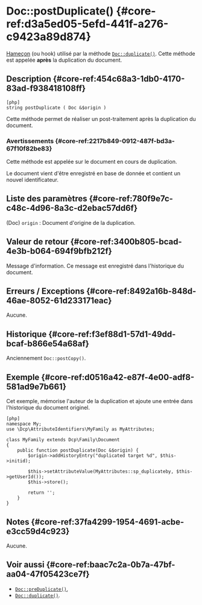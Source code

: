 # Doc::postDuplicate() {#core-ref:d3a5ed05-5efd-441f-a276-c9423a89d874}

<div class="short-description" markdown="1">  

[Hameçon][hook] (ou hook) utilisé par la méthode [`Doc::duplicate()`][doccopy].
Cette méthode est appelée **après** la duplication du document.

</div>

## Description {#core-ref:454c68a3-1db0-4170-83ad-f938418108ff}

    [php]
    string postDuplicate ( Doc &$origin )

Cette méthode permet de réaliser un post-traitement après la duplication du
document.

### Avertissements {#core-ref:2217b849-0912-487f-bd3a-67f10f82be83}

Cette méthode est appelée sur le document en cours de duplication.

Le document vient d'être enregistré en base de donnée et contient un nouvel 
identificateur.

## Liste des paramètres {#core-ref:780f9e7c-c48c-4d96-8a3c-d2ebac57dd6f}

(Doc) `origin`
:   Document d'origine de la duplication.

## Valeur de retour {#core-ref:3400b805-bcad-4e3b-b064-694f9bfb212f}

Message d'information. Ce message est enregistré dans l'historique du document.

## Erreurs / Exceptions {#core-ref:8492a16b-848d-46ae-8052-61d233171eac}

Aucune.

## Historique {#core-ref:f3ef88d1-57d1-49dd-bcaf-b866e54a68af}

Anciennement `Doc::postCopy()`.

## Exemple {#core-ref:d0516a42-e87f-4e00-adf8-581ad9e7b661}

Cet exemple, mémorise l'auteur de la duplication et ajoute une entrée dans
l'historique du document originel.

    [php]
    namespace My;
    use \Dcp\AttributeIdentifiers\MyFamily as MyAttributes;
    
    class MyFamily extends Dcp\Family\Document
    {
        public function postDuplicate(Doc &$origin) {
            $origin->addHistoryEntry("duplicated target %d", $this->initid);
            
            $this->setAttributeValue(MyAttributes::sp_duplicateby, $this->getUserId());
            $this->store();
            
            return '';
        }
    }

## Notes {#core-ref:37fa4299-1954-4691-acbe-e3cc59d4c923}

Aucune.

## Voir aussi {#core-ref:baac7c2a-0b7a-47bf-aa04-47f05423ce7f}

*   [`Doc::preDuplicate()`][precopy],
*   [`Doc::duplicate()`][doccopy].

<!-- links -->
[doccopy]:      #core-ref:f7d4f454-0e45-40bd-9f4c-b149ab620295
[precopy]:      #core-ref:c8d89bd7-e44c-4d30-b727-36f815a921db
[postcopy]:     #core-ref:d3a5ed05-5efd-441f-a276-c9423a89d874
[hook]:             http://fr.wikipedia.org/wiki/Hook_(informatique) "Définition de Hook sur wikipedia"